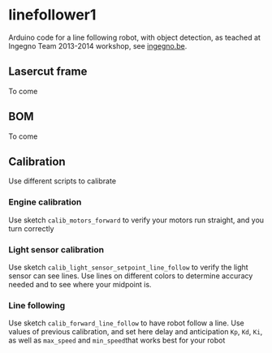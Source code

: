 linefollower1
=============

Arduino code for a line following robot, with object detection, as teached at Ingegno Team 2013-2014 workshop, see [ingegno.be](http://ingegno.be).

## Lasercut frame

To come

## BOM

To come

## Calibration

Use different scripts to calibrate 

### Engine calibration

Use sketch `calib_motors_forward` to verify your motors run straight, and you turn correctly

### Light sensor calibration

Use sketch `calib_light_sensor_setpoint_line_follow` to verify the light sensor can see lines. Use lines on different colors to determine accuracy needed and to see where your midpoint is.

### Line following

Use sketch `calib_forward_line_follow` to have robot follow a line. Use values of previous calibration, and set here delay and anticipation `Kp`, `Kd`, `Ki`, as well as `max_speed` and `min_speed`that works best for your robot

